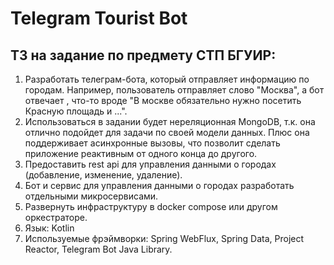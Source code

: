 # Telegram Tourist Bot

## ТЗ на задание по предмету СТП БГУИР:

1) Разработать телеграм-бота, который отправляет информацию по городам. Например, пользователь отправляет слово "Москва", а бот отвечает , что-то вроде "В москве обязательно нужно посетить 
   Красную площадь и ...".
2) Использоваться в задании будет нереляционная MongoDB, т.к. она отлично подойдет для задачи по своей модели 
   данных. Плюс она поддерживает асинхронные вызовы, что позволит сделать приложение реактивным от одного конца до 
   другого.
3) Предоставить rest api для управления данными о городах (добавление, изменение, удаление).
4) Бот и сервис для управления данными о городах разработать отдельными микросервисами.
5) Развернуть инфраструктуру в docker compose или другом оркестраторе.
6) Язык: Kotlin
7) Используемые фрэймворки: Spring WebFlux, Spring Data, Project Reactor, Telegram Bot Java Library.
